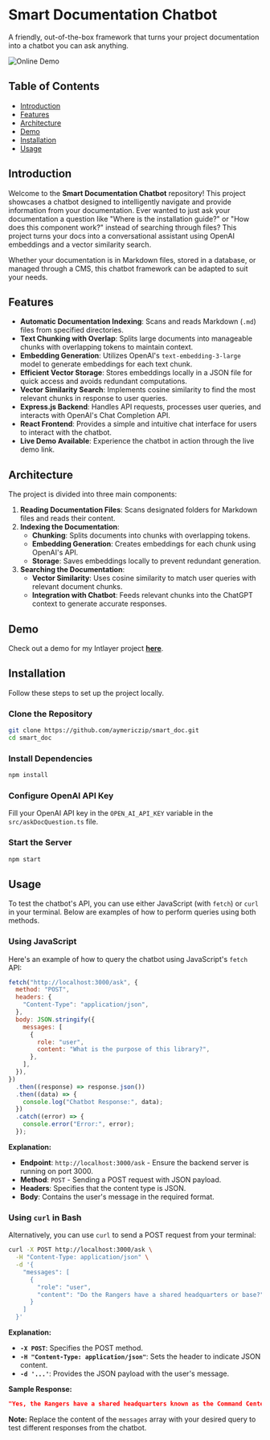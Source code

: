# Smart Documentation Chatbot
A friendly, out-of-the-box framework that turns your project documentation into a chatbot you can ask anything.

![Online Demo](https://github.com/aymericzip/smart_doc/blob/main/assets/demo_compressed.gif)

## Table of Contents

- [Introduction](#introduction)
- [Features](#features)
- [Architecture](#architecture)
- [Demo](#demo)
- [Installation](#installation)
- [Usage](#usage)

## Introduction

Welcome to the **Smart Documentation Chatbot** repository! This project showcases a chatbot designed to intelligently navigate and provide information from your documentation. Ever wanted to just ask your documentation a question like "Where is the installation guide?" or "How does this component work?" instead of searching through files? This project turns your docs into a conversational assistant using OpenAI embeddings and a vector similarity search.

Whether your documentation is in Markdown files, stored in a database, or managed through a CMS, this chatbot framework can be adapted to suit your needs.

## Features

- **Automatic Documentation Indexing**: Scans and reads Markdown (`.md`) files from specified directories.
- **Text Chunking with Overlap**: Splits large documents into manageable chunks with overlapping tokens to maintain context.
- **Embedding Generation**: Utilizes OpenAI's `text-embedding-3-large` model to generate embeddings for each text chunk.
- **Efficient Vector Storage**: Stores embeddings locally in a JSON file for quick access and avoids redundant computations.
- **Vector Similarity Search**: Implements cosine similarity to find the most relevant chunks in response to user queries.
- **Express.js Backend**: Handles API requests, processes user queries, and interacts with OpenAI's Chat Completion API.
- **React Frontend**: Provides a simple and intuitive chat interface for users to interact with the chatbot.
- **Live Demo Available**: Experience the chatbot in action through the live demo link.

## Architecture

The project is divided into three main components:

1. **Reading Documentation Files**: Scans designated folders for Markdown files and reads their content.
2. **Indexing the Documentation**:
   - **Chunking**: Splits documents into chunks with overlapping tokens.
   - **Embedding Generation**: Creates embeddings for each chunk using OpenAI's API.
   - **Storage**: Saves embeddings locally to prevent redundant generation.
3. **Searching the Documentation**:
   - **Vector Similarity**: Uses cosine similarity to match user queries with relevant document chunks.
   - **Integration with Chatbot**: Feeds relevant chunks into the ChatGPT context to generate accurate responses.

## Demo

Check out a demo for my Intlayer project [**here**](https://intlayer.org/doc/chat).

## Installation

Follow these steps to set up the project locally.

### Clone the Repository

```bash
git clone https://github.com/aymericzip/smart_doc.git
cd smart_doc
```

### Install Dependencies

```bash
npm install
```

### Configure OpenAI API Key

Fill your OpenAI API key in the `OPEN_AI_API_KEY` variable in the `src/askDocQuestion.ts` file.

### Start the Server

```bash
npm start
```

## Usage

To test the chatbot's API, you can use either JavaScript (with `fetch`) or `curl` in your terminal. Below are examples of how to perform queries using both methods.

### Using JavaScript

Here's an example of how to query the chatbot using JavaScript's `fetch` API:

```javascript
fetch("http://localhost:3000/ask", {
  method: "POST",
  headers: {
    "Content-Type": "application/json",
  },
  body: JSON.stringify({
    messages: [
      {
        role: "user",
        content: "What is the purpose of this library?",
      },
    ],
  }),
})
  .then((response) => response.json())
  .then((data) => {
    console.log("Chatbot Response:", data);
  })
  .catch((error) => {
    console.error("Error:", error);
  });
```

**Explanation:**

- **Endpoint**: `http://localhost:3000/ask` - Ensure the backend server is running on port 3000.
- **Method**: `POST` - Sending a POST request with JSON payload.
- **Headers**: Specifies that the content type is JSON.
- **Body**: Contains the user's message in the required format.

### Using `curl` in Bash

Alternatively, you can use `curl` to send a POST request from your terminal:

```bash
curl -X POST http://localhost:3000/ask \
  -H "Content-Type: application/json" \
  -d '{
    "messages": [
      {
        "role": "user",
        "content": "Do the Rangers have a shared headquarters or base?"
      }
    ]
  }'
```

**Explanation:**

- **`-X POST`**: Specifies the POST method.
- **`-H "Content-Type: application/json"`**: Sets the header to indicate JSON content.
- **`-d '...'`**: Provides the JSON payload with the user's message.

**Sample Response:**

```json
"Yes, the Rangers have a shared headquarters known as the Command Center. It serves as their base of operations where they plan missions, store their equipment, and coordinate their efforts to protect the city from various threats."
```

**Note:** Replace the content of the `messages` array with your desired query to test different responses from the chatbot.
